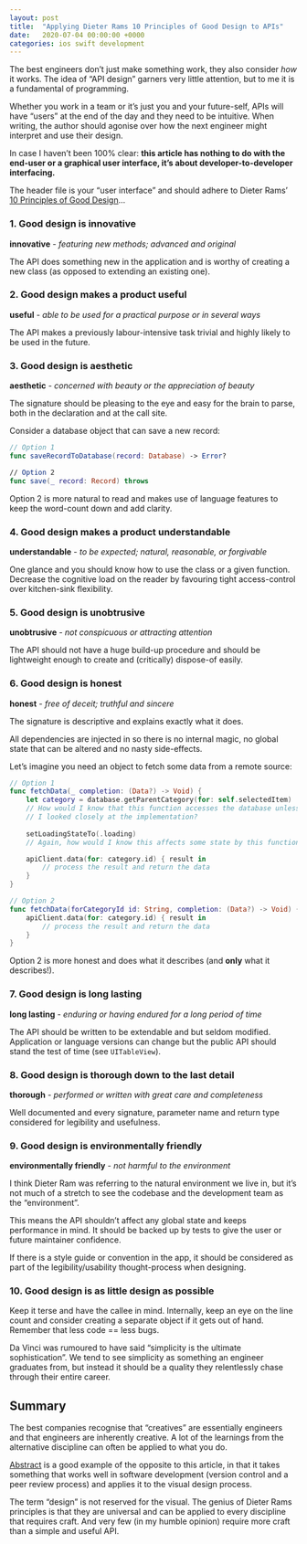 ```yaml
---
layout: post
title:  "Applying Dieter Rams 10 Principles of Good Design to APIs"
date:   2020-07-04 00:00:00 +0000
categories: ios swift development
---
```


The best engineers don’t just make something work, they also consider *how* it works. The idea of “API design” garners very little attention, but to me it is a fundamental of programming. 

Whether you work in a team or it’s just you and your future-self, APIs will have “users” at the end of the day and they need to be intuitive. When writing, the author should agonise over how the next engineer might interpret and use their design. 

In case I haven’t been 100% clear: **this article has nothing to do with the end-user or a graphical user interface, it’s about developer-to-developer interfacing.**

The header file is your “user interface” and should adhere to Dieter Rams’ [10 Principles of Good Design](https://hackernoon.com/dieter-rams-10-principles-of-good-design-e7790cc983e9)…

### 1. Good design is innovative
**innovative** - *featuring new methods; advanced and original*

The API does something new in the application and is worthy of creating a new class (as opposed to extending an existing one). 

### 2. Good design makes a product useful
**useful** - *able to be used for a practical purpose or in several ways*

The API makes a previously labour-intensive task trivial and highly likely to be used in the future. 

### 3. Good design is aesthetic
**aesthetic** - *concerned with beauty or the appreciation of beauty*

The signature should be pleasing to the eye and easy for the brain to parse, both in the declaration and at the call site. 

Consider a database object that can save a new record:

```swift
// Option 1
func saveRecordToDatabase(record: Database) -> Error?

// Option 2
func save(_ record: Record) throws
```

Option 2 is more natural to read and makes use of language features to keep the word-count down and add clarity.

### 4. Good design makes a product understandable
**understandable** - *to be expected; natural, reasonable, or forgivable*

One glance and you should know how to use the class or a given function. Decrease the cognitive load on the reader by favouring tight access-control over kitchen-sink flexibility.

### 5. Good design is unobtrusive
**unobtrusive** - *not conspicuous or attracting attention*

The API should not have a huge build-up procedure and should be lightweight enough to create and (critically) dispose-of easily.

### 6. Good design is honest
**honest** - *free of deceit; truthful and sincere*

The signature is descriptive and explains exactly what it does.

All dependencies are injected in so there is no internal magic, no global state that can be altered and no nasty side-effects.

Let’s imagine you need an object to fetch some data from a remote source:

```swift
// Option 1
func fetchData(_ completion: (Data?) -> Void) {
    let category = database.getParentCategory(for: self.selectedItem)
    // How would I know that this function accesses the database unless
    // I looked closely at the implementation?
    
    setLoadingStateTo(.loading)
    // Again, how would I know this affects some state by this function name?

    apiClient.data(for: category.id) { result in
        // process the result and return the data
    }
}

// Option 2
func fetchData(forCategoryId id: String, completion: (Data?) -> Void) {
    apiClient.data(for: category.id) { result in
        // process the result and return the data
    }
}
```

Option 2 is more honest and does what it describes (and **only** what it describes!).

### 7. Good design is long lasting
**long lasting** - *enduring or having endured for a long period of time*

The API should be written to be extendable and but seldom modified. Application or language versions can change but the public API should stand the test of time (see `UITableView`).

### 8. Good design is thorough down to the last detail
**thorough** - *performed or written with great care and completeness*

Well documented and every signature, parameter name and return type considered for legibility and usefulness.

### 9. Good design is environmentally friendly
**environmentally friendly** - *not harmful to the environment*

I think Dieter Ram was referring to the natural environment we live in, but it’s not much of a stretch to see the codebase and the development team as the “environment”.

This means the API shouldn’t affect any global state and keeps performance in mind. It should be backed up by tests to give the user or future maintainer confidence. 

If there is a style guide or convention in the app, it should be considered as part of the legibility/usability thought-process when designing.

### 10. Good design is as little design as possible

Keep it terse and have the callee in mind. Internally, keep an eye on the line count and consider creating a separate object if it gets out of hand. Remember that less code == less bugs. 

Da Vinci was rumoured to have said “simplicity is the ultimate sophistication”. We tend to see simplicity as something an engineer graduates from, but instead it should be a quality they relentlessly chase through their entire career.

## Summary

The best companies recognise that “creatives” are essentially engineers and that engineers are inherently creative. A lot of the learnings from the alternative discipline can often be applied to what you do. 

[Abstract](www.abstract.com) is a good example of the opposite to this article, in that it takes something that works well in software development (version control and a peer review process) and applies it to the visual design process.

The term “design” is not reserved for the visual. The genius of Dieter Rams principles is that they are universal and can be applied to every discipline that requires craft. And very few (in my humble opinion) require more craft than a simple and useful API.
